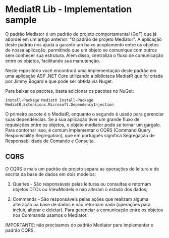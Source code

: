 # MediatR Lib - Implementation sample

O padrão Mediator é um padrão de projeto comportamental (GoF) que já abordei em um artigo anterior: "O padrão de projeto Mediator". A aplicação deste padrão nos ajuda a garantir um baixo acoplamento entre os objetos de nossa aplicação, permitindo que um objeto se comunique com outros sem conhecer sua estrutura. Além disso, centraliza o fluxo de comunicação entre os objetos, facilitando sua manutenção.

Neste repositório você encontrará uma implementação deste padrão em uma aplicação ASP .NET Core utilizando a biblioteca MediatR que foi criada por Jimmy Bogard e que pode ser obtida via Nuget.

Para baixar os pacotes, basta adicionar os pacotes no NuGet:

`
Install-Package MediatR
Install-Package MediatR.Extensions.Microsoft.DependencyInjection
`

O primeiro pacote é o MediatR, enquanto o segundo é usado para gerenciar suas dependências. Se a sua aplicação tiver um grande fluxo de requisições entre os objetos, o objeto mediator pode se tornar um gargalo. Para contornar isso, é comum implementar o CQRS (Command Query Responsibility Segregation), que em português significa Segregação de Responsabilidade de Comando e Consulta.

## CQRS

O CQRS é mais um padrão de projeto separa as operações de leitura e de escrita da base de dados em dois modelos:

1. Queries - São responsáveis pelas leituras ou consultas e retornam objetos DTOs ou ViewModels e não alteram o estado dos dados;
 
2. Commands - São responsáveis pelas ações que realizam alguma alteração na base de dados e não retornam nada.(operações para incluir, alterar e deletar). Para gerenciar a comunicação entre os objetos nos Commands usamos o Mediator.

IMPORTANTE: não precisamos do padrão Mediator para implementar o padrão CQRS.
